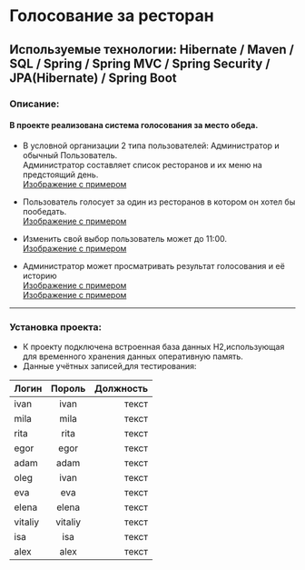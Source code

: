 # Голосование за ресторан

## Используемые технологии: Hibernate / Maven / SQL / Spring / Spring MVC / Spring Security / JPA(Hibernate) / Spring Boot
### Описание:
#### В проекте реализована система голосования за место обеда.

* В условной организации 2 типа пользователей: Администратор и обычный Пользователь.  
Администратор составляет список ресторанов и их меню на предстоящий день.  
[Изображение с примером](https://user-images.githubusercontent.com/71580397/117102556-02477500-ad92-11eb-89f0-1879b4399da5.png)  

* Пользователь голосует за один из ресторанов в котором он хотел бы пообедать.   
[Изображение с примером](https://user-images.githubusercontent.com/71580397/117102675-3e7ad580-ad92-11eb-83cb-5ccdac2f6a0b.png)  

* Изменить свой выбор пользователь может до 11:00.  
[Изображение с примером](https://user-images.githubusercontent.com/71580397/117102699-50f50f00-ad92-11eb-8ba7-d93edaa6f4fb.png) 

* Администратор может просматривать результат голосования и её историю  
[Изображение с примером](https://user-images.githubusercontent.com/71580397/117099649-205da700-ad8b-11eb-9955-6078feaf354d.png)  
[Изображение с примером](https://user-images.githubusercontent.com/71580397/117103142-3707fc00-ad93-11eb-8478-245b3b4fddfa.png) 
____
### Установка проекта:
* К проекту подключена встроенная база данных H2,использующая для временного хранения данных оперативную память.
* Данные учётных записей,для тестирования:

| Логин | Пороль | Должность |
|----------------|:---------:|----------------:|
| ivan | ivan | текст |
| mila | mila | текст |
| rita | rita | текст |
| egor | egor | текст |
| adam | adam | текст |
| oleg | ivan | текст |
| eva | eva | текст |
| elena | elena | текст |
| vitaliy | vitaliy | текст |
| isa | isa | текст |
| alex | alex | текст |
